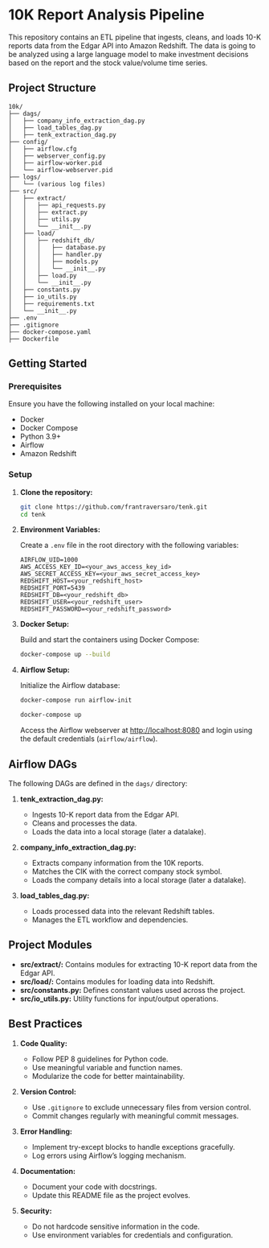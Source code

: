 # 10K Report Analysis Pipeline

This repository contains an ETL pipeline that ingests, cleans, and loads 10-K reports data from the Edgar API into Amazon Redshift. The data is going to be analyzed using a large language model to make investment decisions based on the report and the stock value/volume time series.

## Project Structure

```
10k/
├── dags/
│   ├── company_info_extraction_dag.py
│   ├── load_tables_dag.py
│   ├── tenk_extraction_dag.py
├── config/
│   ├── airflow.cfg
│   ├── webserver_config.py
│   ├── airflow-worker.pid
│   └── airflow-webserver.pid
├── logs/
│   └── (various log files)
├── src/
│   ├── extract/
│   │   ├── api_requests.py
│   │   ├── extract.py
│   │   ├── utils.py
│   │   └── __init__.py
│   ├── load/
│   │   ├── redshift_db/
│   │   │   ├── database.py
│   │   │   ├── handler.py
│   │   │   ├── models.py
│   │   │   └── __init__.py
│   │   ├── load.py
│   │   └── __init__.py
│   ├── constants.py
│   ├── io_utils.py
│   ├── requirements.txt
│   └── __init__.py
├── .env
├── .gitignore
├── docker-compose.yaml
├── Dockerfile
```

## Getting Started

### Prerequisites

Ensure you have the following installed on your local machine:

- Docker
- Docker Compose
- Python 3.9+
- Airflow
- Amazon Redshift

### Setup

1. **Clone the repository:**

    ```sh
    git clone https://github.com/frantraversaro/tenk.git
    cd tenk
    ```

2. **Environment Variables:**

    Create a `.env` file in the root directory with the following variables:

    ```env
    AIRFLOW_UID=1000
    AWS_ACCESS_KEY_ID=<your_aws_access_key_id>
    AWS_SECRET_ACCESS_KEY=<your_aws_secret_access_key>
    REDSHIFT_HOST=<your_redshift_host>
    REDSHIFT_PORT=5439
    REDSHIFT_DB=<your_redshift_db>
    REDSHIFT_USER=<your_redshift_user>
    REDSHIFT_PASSWORD=<your_redshift_password>
    ```

3. **Docker Setup:**

    Build and start the containers using Docker Compose:

    ```sh
    docker-compose up --build
    ```

4. **Airflow Setup:**

    Initialize the Airflow database:

    ```sh
    docker-compose run airflow-init
    ```
   
    ```sh
    docker-compose up
    ```

    Access the Airflow webserver at [http://localhost:8080](http://localhost:8080) and login using the default credentials (`airflow/airflow`).

## Airflow DAGs

The following DAGs are defined in the `dags/` directory:

1. **tenk_extraction_dag.py:**
    - Ingests 10-K report data from the Edgar API.
    - Cleans and processes the data.
    - Loads the data into a local storage (later a datalake).

2. **company_info_extraction_dag.py:**
    - Extracts company information from the 10K reports.
    - Matches the CIK with the correct company stock symbol.
    - Loads the company details into a local storage (later a datalake).

3. **load_tables_dag.py:**
    - Loads processed data into the relevant Redshift tables.
    - Manages the ETL workflow and dependencies.

## Project Modules

- **src/extract/:** Contains modules for extracting 10-K report data from the Edgar API.
- **src/load/:** Contains modules for loading data into Redshift.
- **src/constants.py:** Defines constant values used across the project.
- **src/io_utils.py:** Utility functions for input/output operations.

## Best Practices

1. **Code Quality:**
    - Follow PEP 8 guidelines for Python code.
    - Use meaningful variable and function names.
    - Modularize the code for better maintainability.

2. **Version Control:**
    - Use `.gitignore` to exclude unnecessary files from version control.
    - Commit changes regularly with meaningful commit messages.

3. **Error Handling:**
    - Implement try-except blocks to handle exceptions gracefully.
    - Log errors using Airflow’s logging mechanism.

4. **Documentation:**
    - Document your code with docstrings.
    - Update this README file as the project evolves.

5. **Security:**
    - Do not hardcode sensitive information in the code.
    - Use environment variables for credentials and configuration.

